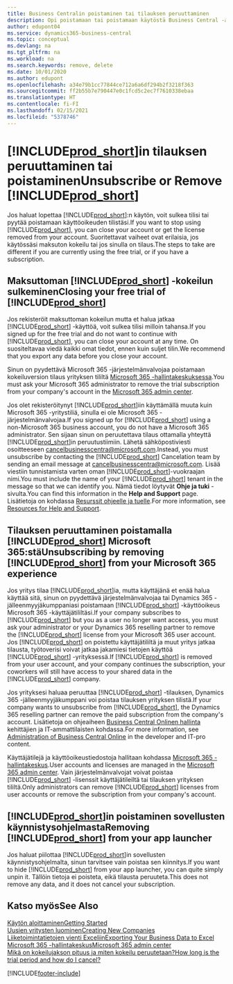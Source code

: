 ```yaml
---
title: Business Centralin poistaminen tai tilauksen peruuttaminen
description: Opi poistamaan tai poistamaan käytöstä Business Central -asennus, jos sinulla on kokeiluversion tilaus tai maksullinen tilaus.
author: edupont04
ms.service: dynamics365-business-central
ms.topic: conceptual
ms.devlang: na
ms.tgt_pltfrm: na
ms.workload: na
ms.search.keywords: remove, delete
ms.date: 10/01/2020
ms.author: edupont
ms.openlocfilehash: a34e79b1cc77844ce712a6a6df294b2f3218f363
ms.sourcegitcommit: ff2b55b7e790447e0c1fcd5c2ec7f7610338ebaa
ms.translationtype: HT
ms.contentlocale: fi-FI
ms.lasthandoff: 02/15/2021
ms.locfileid: "5378746"
---
```

# <a name="unsubscribe-or-remove-prod_short"></a><span data-ttu-id="d6ce1-103">[!INCLUDE[prod_short](includes/prod_short.md)]in tilauksen peruuttaminen tai poistaminen</span><span class="sxs-lookup"><span data-stu-id="d6ce1-103">Unsubscribe or Remove [!INCLUDE[prod_short](includes/prod_short.md)]</span></span>

<span data-ttu-id="d6ce1-104">Jos haluat lopettaa [!INCLUDE[prod_short](includes/prod_short.md)]:n käytön, voit sulkea tilisi tai pyytää poistamaan käyttöoikeuden tilistäsi.</span><span class="sxs-lookup"><span data-stu-id="d6ce1-104">If you want to stop using [!INCLUDE[prod_short](includes/prod_short.md)], you can close your account or get the license removed from your account.</span></span> <span data-ttu-id="d6ce1-105">Suoritettavat vaiheet ovat erilaisia, jos käytössäsi maksuton kokeilu tai jos sinulla on tilaus.</span><span class="sxs-lookup"><span data-stu-id="d6ce1-105">The steps to take are different if you are currently using the free trial, or if you have a subscription.</span></span>  

## <a name="closing-your-free-trial-of-prod_short"></a><span data-ttu-id="d6ce1-106">Maksuttoman [!INCLUDE[prod_short](includes/prod_short.md)] -kokeilun sulkeminen</span><span class="sxs-lookup"><span data-stu-id="d6ce1-106">Closing your free trial of [!INCLUDE[prod_short](includes/prod_short.md)]</span></span>

<span data-ttu-id="d6ce1-107">Jos rekisteröit maksuttoman kokeilun mutta et halua jatkaa [!INCLUDE[prod_short](includes/prod_short.md)] -käyttöä, voit sulkea tilisi milloin tahansa.</span><span class="sxs-lookup"><span data-stu-id="d6ce1-107">If you signed up for the free trial and do not want to continue with [!INCLUDE[prod_short](includes/prod_short.md)], you can close your account at any time.</span></span> <span data-ttu-id="d6ce1-108">On suositeltavaa viedä kaikki omat tiedot, ennen kuin suljet tilin.</span><span class="sxs-lookup"><span data-stu-id="d6ce1-108">We recommend that you export any data before you close your account.</span></span> 

<span data-ttu-id="d6ce1-109">Sinun on pyydettävä Microsoft 365 -järjestelmänvalvojaa poistamaan kokeiluversion tilaus yrityksen tililtä [Microsoft 365 -hallintakeskuksessa](https://admin.microsoft.com/).</span><span class="sxs-lookup"><span data-stu-id="d6ce1-109">You must ask your Microsoft 365 administrator to remove the trial subscription from your company's account in the [Microsoft 365 admin center](https://admin.microsoft.com/).</span></span>  

<span data-ttu-id="d6ce1-110">Jos olet rekisteröitynyt [!INCLUDE[prod_short](includes/prod_short.md)]iin käyttämällä muuta kuin Microsoft 365 -yritystiliä, sinulla ei ole Microsoft 365 -järjestelmänvalvojaa.</span><span class="sxs-lookup"><span data-stu-id="d6ce1-110">If you signed up for [!INCLUDE[prod_short](includes/prod_short.md)] using a non-Microsoft 365 business account, you do not have a Microsoft 365 administrator.</span></span> <span data-ttu-id="d6ce1-111">Sen sijaan sinun on peruutettava tilaus ottamalla yhteyttä [!INCLUDE[prod_short](includes/prod_short.md)]in peruutustiimiin. Lähetä sähköpostiviesti osoitteeseen [cancelbusinesscentra@microsoft.com](mailto:cancelbusinesscentra@microsoft.com).</span><span class="sxs-lookup"><span data-stu-id="d6ce1-111">Instead, you must unsubscribe by contacting the [!INCLUDE[prod_short](includes/prod_short.md)] Cancelation team by sending an email message at [cancelbusinesscentra@microsoft.com](mailto:cancelbusinesscentra@microsoft.com).</span></span> <span data-ttu-id="d6ce1-112">Lisää viestiin tunnistamista varten oman [!INCLUDE[prod_short](includes/prod_short.md)]-vuokraajan nimi.</span><span class="sxs-lookup"><span data-stu-id="d6ce1-112">You must include the name of your [!INCLUDE[prod_short](includes/prod_short.md)] tenant in the message so that we can identify you.</span></span> <span data-ttu-id="d6ce1-113">Nämä tiedot löytyvät **Ohje ja tuki** -sivulta.</span><span class="sxs-lookup"><span data-stu-id="d6ce1-113">You can find this information in the **Help and Support** page.</span></span> <span data-ttu-id="d6ce1-114">Lisätietoja on kohdassa [Resurssit ohjeelle ja tuelle](product-help-and-support.md).</span><span class="sxs-lookup"><span data-stu-id="d6ce1-114">For more information, see [Resources for Help and Support](product-help-and-support.md).</span></span>  

## <a name="unsubscribing-by-removing-prod_short-from-your-microsoft-365-experience"></a><span data-ttu-id="d6ce1-115">Tilauksen peruuttaminen poistamalla [!INCLUDE[prod_short](includes/prod_short.md)] Microsoft 365:stä</span><span class="sxs-lookup"><span data-stu-id="d6ce1-115">Unsubscribing by removing [!INCLUDE[prod_short](includes/prod_short.md)] from your Microsoft 365 experience</span></span>

<span data-ttu-id="d6ce1-116">Jos yritys tilaa [!INCLUDE[prod_short](includes/prod_short.md)]ia, mutta käyttäjänä et enää halua käyttää sitä, sinun on pyydettävä järjestelmänvalvojaa tai Dynamics 365 -jälleenmyyjäkumppaniasi poistamaan [!INCLUDE[prod_short](includes/prod_short.md)] -käyttöoikeus Microsoft 365 -käyttäjätililtäsi.</span><span class="sxs-lookup"><span data-stu-id="d6ce1-116">If your company subscribes to [!INCLUDE[prod_short](includes/prod_short.md)] but you as a user no longer want access, you must ask your administrator or your Dynamics 365 reselling partner to remove the [!INCLUDE[prod_short](includes/prod_short.md)] license from your Microsoft 365 user account.</span></span> <span data-ttu-id="d6ce1-117">Jos [!INCLUDE[prod_short](includes/prod_short.md)] on poistettu käyttäjätililtä ja muut yritys jatkaa tilausta, työtoverisi voivat jatkaa jakamiesi tietojen käyttöä [!INCLUDE[prod_short](includes/prod_short.md)] -yrityksessä.</span><span class="sxs-lookup"><span data-stu-id="d6ce1-117">If [!INCLUDE[prod_short](includes/prod_short.md)] is removed from your user account, and your company continues the subscription, your coworkers will still have access to your shared data in the [!INCLUDE[prod_short](includes/prod_short.md)] company.</span></span>  

<span data-ttu-id="d6ce1-118">Jos yrityksesi haluaa peruuttaa [!INCLUDE[prod_short](includes/prod_short.md)] -tilauksen, Dynamics 365 -jälleenmyyjäkumppani voi poistaa tilauksen yrityksen tilistä.</span><span class="sxs-lookup"><span data-stu-id="d6ce1-118">If your company wants to unsubscribe from [!INCLUDE[prod_short](includes/prod_short.md)], the Dynamics 365 reselling partner can remove the paid subscription from the company's account.</span></span> <span data-ttu-id="d6ce1-119">Lisätietoja on ohjeaiheen [Business Central Onlinen hallinta](/dynamics365/business-central/dev-itpro/administration/tenant-administration) kehittäjien ja IT-ammattilaisten kohdassa.</span><span class="sxs-lookup"><span data-stu-id="d6ce1-119">For more information, see [Administration of Business Central Online](/dynamics365/business-central/dev-itpro/administration/tenant-administration) in the developer and IT-pro content.</span></span>  

<span data-ttu-id="d6ce1-120">Käyttäjätilejä ja käyttöoikeustiedostoja hallitaan kohdassa [Microsoft 365 -hallintakeskus](https://admin.microsoft.com/).</span><span class="sxs-lookup"><span data-stu-id="d6ce1-120">User accounts and licenses are managed in the [Microsoft 365 admin center](https://admin.microsoft.com/).</span></span> <span data-ttu-id="d6ce1-121">Vain järjestelmänvalvojat voivat poistaa [!INCLUDE[prod_short](includes/prod_short.md)] -lisenssit käyttäjätileiltä tai tilauksen yrityksen tililtä.</span><span class="sxs-lookup"><span data-stu-id="d6ce1-121">Only administrators can remove [!INCLUDE[prod_short](includes/prod_short.md)] licenses from user accounts or remove the subscription from your company's account.</span></span>  

## <a name="removing-prod_short-from-your-app-launcher"></a><span data-ttu-id="d6ce1-122">[!INCLUDE[prod_short](includes/prod_short.md)]in poistaminen sovellusten käynnistysohjelmasta</span><span class="sxs-lookup"><span data-stu-id="d6ce1-122">Removing [!INCLUDE[prod_short](includes/prod_short.md)] from your app launcher</span></span>
<span data-ttu-id="d6ce1-123">Jos haluat piilottaa [!INCLUDE[prod_short](includes/prod_short.md)]in sovellusten käynnistysohjelmalta, sinun tarvitsee vain poistaa sen kiinnitys.</span><span class="sxs-lookup"><span data-stu-id="d6ce1-123">If you want to hide [!INCLUDE[prod_short](includes/prod_short.md)] from your app launcher, you can quite simply unpin it.</span></span> <span data-ttu-id="d6ce1-124">Tällöin tietoja ei poisteta, eikä tilausta peruuteta.</span><span class="sxs-lookup"><span data-stu-id="d6ce1-124">This does not remove any data, and it does not cancel your subscription.</span></span>  

## <a name="see-also"></a><span data-ttu-id="d6ce1-125">Katso myös</span><span class="sxs-lookup"><span data-stu-id="d6ce1-125">See Also</span></span>
[<span data-ttu-id="d6ce1-126">Käytön aloittaminen</span><span class="sxs-lookup"><span data-stu-id="d6ce1-126">Getting Started</span></span>](product-get-started.md)  
[<span data-ttu-id="d6ce1-127">Uusien yritysten luominen</span><span class="sxs-lookup"><span data-stu-id="d6ce1-127">Creating New Companies</span></span>](about-new-company.md)  
[<span data-ttu-id="d6ce1-128">Liiketoimintatietojen vienti Exceliin</span><span class="sxs-lookup"><span data-stu-id="d6ce1-128">Exporting Your Business Data to Excel</span></span>](about-export-data.md)  
[<span data-ttu-id="d6ce1-129">Microsoft 365 -hallintakeskus</span><span class="sxs-lookup"><span data-stu-id="d6ce1-129">Microsoft 365 admin center</span></span>](https://admin.microsoft.com/)  
[<span data-ttu-id="d6ce1-130">Mikä on kokeilujakson pituus ja miten kokeilu peruutetaan?</span><span class="sxs-lookup"><span data-stu-id="d6ce1-130">How long is the trial period and how do I cancel?</span></span>](https://community.dynamics.com/business/b/financials/archive/2016/11/28/how-long-is-the-trial-period-and-how-do-i-cancel)  


[!INCLUDE[footer-include](includes/footer-banner.md)]